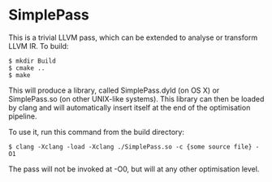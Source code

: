SimplePass
==========

This is a trivial LLVM pass, which can be extended to analyse or transform LLVM
IR.  To build:

	$ mkdir Build
	$ cmake ..
	$ make

This will produce a library, called SimplePass.dyld (on OS X) or SimplePass.so
(on other UNIX-like systems).  This library can then be loaded by clang and
will automatically insert itself at the end of the optimisation pipeline.

To use it, run this command from the build directory:

	$ clang -Xclang -load -Xclang ./SimplePass.so -c {some source file} -O1

The pass will not be invoked at -O0, but will at any other optimisation level.
